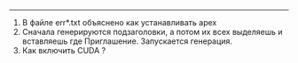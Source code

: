 ****
1) В файле err*.txt объяснено как устанавливать apex
2) Сначала генерируются подзаголовки, а потом их всех выделяешь и вставляешь где Приглашение.
Запускается генерация.
3) Как включить CUDA ?